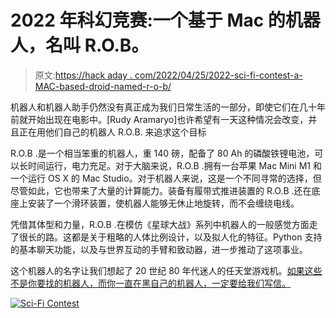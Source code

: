 # 2022 年科幻竞赛:一个基于 Mac 的机器人，名叫 R.O.B。

> 原文:[https://hack aday . com/2022/04/25/2022-sci-fi-contest-a-MAC-based-droid-named-r-o-b/](https://hackaday.com/2022/04/25/2022-sci-fi-contest-a-mac-based-droid-named-r-o-b/)

机器人和机器人助手仍然没有真正成为我们日常生活的一部分，即使它们在几十年前就开始出现在电影中。[Rudy Aramaryo]也许希望有一天这种情况会改变，并且正在用他们自己的机器人 R.O.B. 来追求这个目标

R.O.B .是一个相当笨重的机器人，重 140 磅，配备了 80 Ah 的磷酸铁锂电池，可以长时间运行，电力充足。对于大脑来说，R.O.B .拥有一台苹果 Mac Mini M1 和一个运行 OS X 的 Mac Studio。对于机器人来说，这是一个不同寻常的选择，但尽管如此，它也带来了大量的计算能力。装备有履带式推进装置的 R.O.B .还在底座上安装了一个滑环装置，使机器人能够无休止地旋转，而不会缠绕电线。

凭借其体型和力量，R.O.B .在模仿《星球大战》系列中机器人的一般感觉方面走了很长的路。这都是关于粗略的人体比例设计，以及拟人化的特征。Python 支持的基本聊天功能，以及与世界互动的手臂和致动器，进一步推动了这项事业。

这个机器人的名字让我们想起了 20 世纪 80 年代迷人的任天堂游戏机。[如果这些不是你要找的机器人，而你一直在黑自己的机器人，一定要给我们写信。](http://hackaday.com/submit-a-tip)

[![Sci-Fi Contest](../Images/650ac107d73fa1ba67d57bd366e52230.png)](https://hackaday.io/contest/184314-sci-fi-contest)